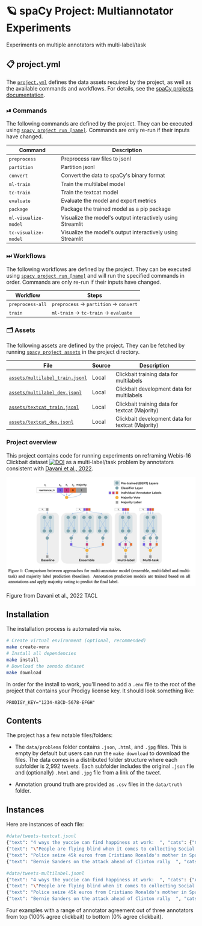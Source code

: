 <!-- SPACY PROJECT: AUTO-GENERATED DOCS START (do not remove) -->

# 🪐 spaCy Project: Multiannotator Experiments

Experiments on multiple annotators with multi-label/task

## 📋 project.yml

The [`project.yml`](project.yml) defines the data assets required by the
project, as well as the available commands and workflows. For details, see the
[spaCy projects documentation](https://spacy.io/usage/projects).

### ⏯ Commands

The following commands are defined by the project. They
can be executed using [`spacy project run [name]`](https://spacy.io/api/cli#project-run).
Commands are only re-run if their inputs have changed.

| Command | Description |
| --- | --- |
| `preprocess` | Preprocess raw files to jsonl |
| `partition` | Partition jsonl |
| `convert` | Convert the data to spaCy's binary format |
| `ml-train` | Train the multilabel model |
| `tc-train` | Train the textcat model |
| `evaluate` | Evaluate the model and export metrics |
| `package` | Package the trained model as a pip package |
| `ml-visualize-model` | Visualize the model's output interactively using Streamlit |
| `tc-visualize-model` | Visualize the model's output interactively using Streamlit |

### ⏭ Workflows

The following workflows are defined by the project. They
can be executed using [`spacy project run [name]`](https://spacy.io/api/cli#project-run)
and will run the specified commands in order. Commands are only re-run if their
inputs have changed.

| Workflow | Steps |
| --- | --- |
| `preprocess-all` | `preprocess` &rarr; `partition` &rarr; `convert` |
| `train` | `ml-train` &rarr; `tc-train` &rarr; `evaluate` |

### 🗂 Assets

The following assets are defined by the project. They can
be fetched by running [`spacy project assets`](https://spacy.io/api/cli#project-assets)
in the project directory.

| File | Source | Description |
| --- | --- | --- |
| [`assets/multilabel_train.jsonl`](assets/multilabel_train.jsonl) | Local | Clickbait training data for multilabels |
| [`assets/multilabel_dev.jsonl`](assets/multilabel_dev.jsonl) | Local | Clickbait development data for multilabels |
| [`assets/textcat_train.jsonl`](assets/textcat_train.jsonl) | Local | Clickbait training data for textcat (Majority) |
| [`assets/textcat_dev.jsonl`](assets/textcat_dev.jsonl) | Local | Clickbait development data for textcat (Majority) |

<!-- SPACY PROJECT: AUTO-GENERATED DOCS END (do not remove) -->

### Project overview

This project contains code for running experiments on reframing Webis-16 Clickbait dataset [![DOI](https://zenodo.org/badge/doi/10.5281/zenodo.3251557.svg)](http://dx.doi.org/10.5281/zenodo.3251557) as a multi-label/task problem by annotators consistent with [Davani et al., 2022](https://direct.mit.edu/tacl/article/doi/10.1162/tacl_a_00449/109286/Dealing-with-Disagreements-Looking-Beyond-the).

![](img/davani.png)

Figure from Davani et al., 2022 TACL

## Installation

The installation process is automated via `make`.

```bash
# Create virtual environment (optional, recommended)
make create-venv
# Install all dependencies
make install
# Download the zenodo dataset
make download
```

In order for the install to work, you'll need to
add a `.env` file to the root of the project that
contains your Prodigy license key. It should look
something like:

```
PRODIGY_KEY="1234-ABCD-5678-EFGH"
```

## Contents 

The project has a few notable files/folders: 

- The `data/problems` folder contains `.json`, `.html`, and `.jpg` files. This is empty by default but users can run the `make download` to download the files. The data comes in a distributed folder structure where each subfolder is 2,992 tweets. Each subfolder includes the original `.json` file and (optionally) `.html` and `.jpg` file from a link of the tweet.

- Annotation ground truth are provided as `.csv` files in the `data/truth` folder.

## Instances

Here are instances of each file:

```bash
#data/tweets-textcat.jsonl
{"text": "4 ways the yuccie can find happiness at work:  ", "cats": {"CLICKBAIT": true, "NOT_CLICKBAIT": false}, "meta": {"id": 608955092159590400, "created_at": "Thu Jun 11 11:13:02 +0000 2015"}}
{"text": "\"People are flying blind when it comes to collecting Social Security.\" ", "cats": {"CLICKBAIT": true, "NOT_CLICKBAIT": false}, "meta": {"id": 608302785361256448, "created_at": "Tue Jun 09 16:01:00 +0000 2015"}}
{"text": "Police seize 45k euros from Cristiano Ronaldo's mother in Spain  ", "cats": {"CLICKBAIT": false, "NOT_CLICKBAIT": true}, "meta": {"id": 607984957181575169, "created_at": "Mon Jun 08 18:58:04 +0000 2015"}}
{"text": "Bernie Sanders on the attack ahead of Clinton rally  ", "cats": {"CLICKBAIT": false, "NOT_CLICKBAIT": true}, "meta": {"id": 609440238654619648, "created_at": "Fri Jun 12 19:20:50 +0000 2015"}}
```

```bash
#data/tweets-multilabel.jsonl
{"text": "4 ways the yuccie can find happiness at work:  ", "cats": {"ANN1": 1.0, "ANN2": 1.0, "ANN3": 1.0}, "meta": {"id": 608955092159590400, "created_at": "Thu Jun 11 11:13:02 +0000 2015"}}
{"text": "\"People are flying blind when it comes to collecting Social Security.\" ", "cats": {"ANN1": 1.0, "ANN2": 1.0, "ANN3": 0.0}, "meta": {"id": 608302785361256448, "created_at": "Tue Jun 09 16:01:00 +0000 2015"}}
{"text": "Police seize 45k euros from Cristiano Ronaldo's mother in Spain  ", "cats": {"ANN1": 0.0, "ANN2": 0.0, "ANN3": 1.0}, "meta": {"id": 607984957181575169, "created_at": "Mon Jun 08 18:58:04 +0000 2015"}}
{"text": "Bernie Sanders on the attack ahead of Clinton rally  ", "cats": {"ANN1": 0.0, "ANN2": 0.0, "ANN3": 0.0}, "meta": {"id": 609440238654619648, "created_at": "Fri Jun 12 19:20:50 +0000 2015"}}
```

Four examples with a range of annotator agreement out of three annotators from top (100% agree clickbait) to bottom (0% agree clickbait).